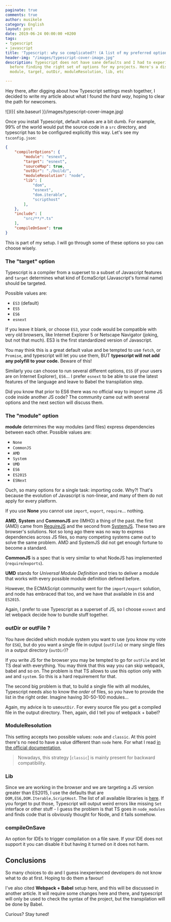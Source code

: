 ```yaml
---
paginate: true
comments: true
author: musikele
category: English
layout: post
date: 2019-06-24 00:00:00 +0200
tags:
- typescript
- javascript
title: 'Typescript: why so complicated?! (A list of my preferred options)'
header-img: "/images/typescript-cover-image.jpg"
description: Typescript does not have sane defaults and I had to experiment a lot
  before finding the right set of options for my projects. Here's a discussion about
  module, target, outDir, moduleResolution, lib, etc

---
```

Hey there, after digging about how Typescript settings mesh together, I decided to write my article about what I found _the hard way_, hoping to clear the path for newcomers.

![]({{ site.baseurl }}/images/typescript-cover-image.jpg)

Once you install Typescript, default values are a bit dumb. For example, 99% of the world would put the source code in a `src` directory, and typescript has to be configured explicitly this way. Let's see my `tsconfig.json`:

```json
{
    "compilerOptions": {
        "module": "esnext",
        "target": "esnext",
        "sourceMap": true,
        "outDir": "./build/",
        "moduleResolution": "node",
        "lib": [
            "dom",
            "esnext",
            "dom.iterable",
            "scripthost"
        ],
    },
    "include": [
        "src/**/*.ts"
    ],
    "compileOnSave": true
}
```

This is part of my setup. I will go through some of these options so you can choose wisely. 

### The "target" option 

Typescript is a compiler from a superset to a subset of Javascript features and `target` determines what kind of EcmaScript (Javascript's formal name) should be targeted.

Possible values are: 

* `ES3` (default) 
* `ES5`
* `ES6`
* `esnext`

If you leave it blank, or choose `ES3`, your code would be compatible with very old browsers, like Internet Explorer 5 or Netscape Navigator (joking, but not that much). ES3 is the first standardized version of Javascript. 

You may think this is a great default value and be tempted to use `fetch`, or `Promise`, and typescript will let you use them, BUT **typescript will not add any polyfill to your code.** Beware of this! 

Similarly you can choose to run several different options, `ES5` (if your users are on Internet Explorer),  `ES6`... I prefer `esnext` to be able to use the latest features of the language and leave to Babel the transpilation step. 

Did you know that prior to ES6 there was no official way to import some JS code inside another JS code? The community came out with several options and the next section will discuss them. 

### The "module" option 

**module** determines the way modules (and files) express dependencies between each other. Possible values are:

*  `None`
* `CommonJS`
* `AMD`
* `System`
* `UMD`
* `ES6`
* `ES2015`
* `ESNext`

Ouch, so many options for a single task: importing code. Why?! That's because the evolution of Javascript is non-linear,  and many of them do not apply for every platform.

 If you use **None** you cannot use `import`, `export`, `require`... nothing.  

**AMD**, **System** and **CommonJS** are (IMHO) a thing of the past.  the first (AMD) came from [RequireJS](https://requirejs.org/docs/whyamd.html "RequireJS") and the second from [SystemJS](https://github.com/systemjs/systemjs "SystemJS"). These two are browser's solutions. Not so long ago there was no way to express dependencies across JS files, so many competing systems came out to solve the same problem. AMD and SystemJS did not get enough fortune to become a standard. 

**CommonJS** is a spec that is very similar to what NodeJS has implemented (`require`/`exports`). 

**UMD** stands for _Universal Module Definition_ and tries to deliver a module that works with every possible module definition defined before. 

However, the ECMAScript community went for the `import/export` solution, and node has embraced that too, and we have that available in  `ES6` and `ES2015`.

Again, I prefer to use Typescript as a superset of JS, so I choose `esnext` and let webpack decide how to bundle stuff together.

### outDir or outFile ? 

You have decided which module system you want to use (you know  my vote for `ES6`), but do you want a single file in output (`outFile`) or many single files in a output directory (`outDir`)? 

If you write JS for the browser you may be tempted to go for `outFile` and let TS deal with everything. You may think that this way you can skip webpack, babel and so on. The problem is that TS allows to use this option only with `amd` and `system`. So this is a hard requirement for that. 

The second big problem is that, to build a single file with all modules, Typescript needs also to know the _order_ of files, so _you_ have to provide the list in the right order. Imagine having 30-50-100 modules... 

Again, my advice is to use`outDir`. For every source file you get a compiled file in the output directory. Then, again, did I tell you of webpack + babel? 

### ModuleResolution 

This setting accepts two possible values: `node` and `classic`. At this point there's no need to have a value different than `node` here. For what I read [in the official documentation](https://www.typescriptlang.org/docs/handbook/module-resolution.html), 

> Nowadays, this strategy \[`classic`\] is mainly present for backward compatibility.

### Lib 

Since we are working in the browser and we are targeting a JS version greater than ES2015, I use the defaults that are `DOM,ES6,DOM.Iterable,ScriptHost`. The list of all available libraries is [here](https://www.typescriptlang.org/docs/handbook/compiler-options.html). If you forget to put those, Typescript will output weird errors like missing `Set` interface or other stuff - I guess the problem is that TS goes in `node_modules` and finds code that is obviously thought for Node, and it fails somehow.  

### compileOnSave 

An option for IDEs to trigger compilation on a file save. If your IDE does not support it you can disable it but having it turned on it does not harm. 

## Conclusions 

So many choices to do and I guess inexperienced developers do not know what to do at first. Hoping to do them a favour! 

I've also cited **Webpack + Babel** setup here, and this will be discussed in another article. It will require some changes here and there, and typescript will only be used to check the syntax of the project, but the transpilation will be done by Babel. 

Curious? Stay tuned! 